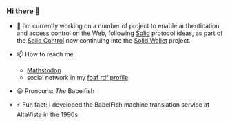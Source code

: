 ### Hi there 👋


<!--
**bblfish/bblfish** is a ✨ _special_ ✨ repository because its `README.md` (this file) appears on your GitHub profile.
- 🌱 I’m currently learning ..
- 👯 I’m looking to collaborate on ...
- 🤔 I’m looking for help with ...
- 💬 Ask me about ...
-->

- 🔭 I’m currently working on a number of project to enable authentication and access control on the Web, following [Solid](https://github.com/solid/) protocol ideas, as part of the [Solid Control](https://github.com/co-operating-systems/solid-control) now continuing into the [Solid Wallet](https://nlnet.nl/project/SolidWallet/index.html) project.

- 📫 How to reach me: 
   + <a href="https://mathstodon.xyz/@bblfish">Mathstodon</a>
   + social network in my [foaf rdf profile](https://bblfish.net/people/henry/card#)
- 😄 Pronouns: *The* Babelfish
- ⚡ Fun fact: I developed the BabelFish machine translation service at AltaVista in the 1990s.
